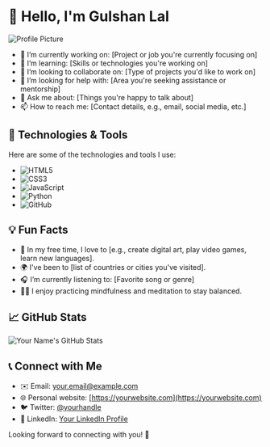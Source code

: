 # 👋 Hello, I'm Gulshan Lal

![Profile Picture](https://www.example.com/your-profile-pic.jpg)

- 🔭 I’m currently working on: [Project or job you're currently focusing on]
- 🌱 I’m learning: [Skills or technologies you're working on]
- 👯 I’m looking to collaborate on: [Type of projects you'd like to work on]
- 🤔 I’m looking for help with: [Area you're seeking assistance or mentorship]
- 💬 Ask me about: [Things you're happy to talk about]
- 📫 How to reach me: [Contact details, e.g., email, social media, etc.]

## 🔧 Technologies & Tools

Here are some of the technologies and tools I use:

- ![HTML5](https://img.shields.io/badge/-HTML5-ef7a6b?style=flat-square&logo=html5&logoColor=white)
- ![CSS3](https://img.shields.io/badge/-CSS3-1572b6?style=flat-square&logo=css3&logoColor=white)
- ![JavaScript](https://img.shields.io/badge/-JavaScript-f7df1e?style=flat-square&logo=javascript&logoColor=black)
- ![Python](https://img.shields.io/badge/-Python-3776ab?style=flat-square&logo=python&logoColor=white)
- ![GitHub](https://img.shields.io/badge/-GitHub-181717?style=flat-square&logo=github&logoColor=white)

## 💡 Fun Facts

- 🎨 In my free time, I love to [e.g., create digital art, play video games, learn new languages].
- 🌍 I've been to [list of countries or cities you've visited].
- 🎧 I’m currently listening to: [Favorite song or genre]
- 🧘‍♀️ I enjoy practicing mindfulness and meditation to stay balanced.

## 📈 GitHub Stats

![Your Name's GitHub Stats](https://github-readme-stats.vercel.app/api?username=yourusername&show_icons=true&hide_title=true&hide=prs&count_private=true&hide_rank=true&theme=tokyonight)

## 📞 Connect with Me

- ✉️ Email: [your.email@example.com](mailto:your.email@example.com)
- 🌐 Personal website: [https://yourwebsite.com](https://yourwebsite.com)
- 🐦 Twitter: [@yourhandle](https://twitter.com/yourhandle)
- 💼 LinkedIn: [Your LinkedIn Profile](https://linkedin.com/in/yourprofile)

Looking forward to connecting with you! 🤗
